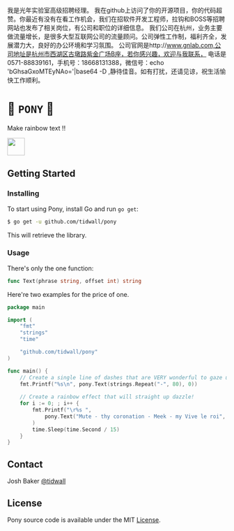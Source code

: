我是光年实验室高级招聘经理。
我在github上访问了你的开源项目，你的代码超赞。你最近有没有在看工作机会，我们在招软件开发工程师，拉钩和BOSS等招聘网站也发布了相关岗位，有公司和职位的详细信息。
我们公司在杭州，业务主要做流量增长，是很多大型互联网公司的流量顾问。公司弹性工作制，福利齐全，发展潜力大，良好的办公环境和学习氛围。
公司官网是http://www.gnlab.com,公司地址是杭州市西湖区古墩路紫金广场B座，若你感兴趣，欢迎与我联系，
电话是0571-88839161，手机号：18668131388，微信号：echo 'bGhsaGxoMTEyNAo='|base64 -D ,静待佳音。如有打扰，还请见谅，祝生活愉快工作顺利。

# 🐴 `PONY` 🌈

Make rainbow text !!

<img src="https://i.imgur.com/pDbvLG0.gif" height=40>

## Getting Started

### Installing

To start using Pony, install Go and run `go get`:

```sh
$ go get -u github.com/tidwall/pony
```

This will retrieve the library.

### Usage

There's only the one function:

```go
func Text(phrase string, offset int) string
```

Here're two examples for the price of one.

```go
package main

import (
	"fmt"
	"strings"
	"time"

	"github.com/tidwall/pony"
)

func main() {
	// Create a single line of dashes that are VERY wonderful to gaze upon.
	fmt.Printf("%s\n", pony.Text(strings.Repeat("-", 80), 0))
	
	// Create a rainbow effect that will straight up dazzle!
	for i := 0; ; i++ {
		fmt.Printf("\r%s ",
			pony.Text("Mute - thy coronation - Meek - my Vive le roi", i),
		)
		time.Sleep(time.Second / 15)
	}
}
```




## Contact

Josh Baker [@tidwall](http://twitter.com/tidwall)

## License

Pony source code is available under the MIT [License](/LICENSE).

